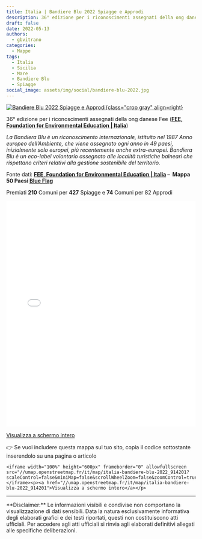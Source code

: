 ```yaml
---
title: Italia | Bandiere Blu 2022 Spiagge e Approdi
description: 36° edizione per i riconoscimenti assegnati della ong danese Fee
draft: false
date: 2022-05-13
authors:
  - gbvitrano
categories:
  - Mappe
tags:
  - Italia
  - Sicilia
  - Mare
  - Bandiere Blu
  - Spiagge
social_image: assets/img/social/bandiere-blu-2022.jpg
---
```

<style>.md-typeset code { background-color: #fff0;}  </style>
[![Bandiere Blu 2022 Spiagge e Approdi](bandiere-blu-2022.jpg "Italia | Bandiere Blu 2022 Spiagge e Approdi" ){class="crop gray" align=right}](index.md) 

36° edizione per i riconoscimenti assegnati della ong danese Fee (**[FEE, Foundation for Environmental Education | Italia](http://www.bandierablu.org/common/index.asp)**)

_La Bandiera Blu è un riconoscimento internazionale, istituito nel 1987 Anno europeo dell’Ambiente, che viene assegnato ogni anno in 49 paesi, inizialmente solo europei, più recentemente anche extra-europei. Bandiera Blu è un eco-label volontario assegnato alle località turistiche balneari che rispettano criteri relativi alla gestione sostenibile del territorio._<!-- more -->

Fonte dati: **[FEE, Foundation for Environmental Education | Italia](http://www.bandierablu.org/common/index.asp) –  Mappa 50 Paesi [Blue Flag](https://www.blueflag.global/)**

Premiati **210** Comuni per **427** Spiagge e **74** Comuni per 82 Approdi

<iframe width="100%" height="600px" frameborder="0" allowfullscreen src="//umap.openstreetmap.fr/it/map/italia-bandiere-blu-2022_914201?scaleControl=false&miniMap=false&scrollWheelZoom=false&zoomControl=true&allowEdit=false&moreControl=true&searchControl=null&tilelayersControl=null&embedControl=null&datalayersControl=true&onLoadPanel=caption&captionBar=false"></iframe><p><a href="//umap.openstreetmap.fr/it/map/italia-bandiere-blu-2022_914201">Visualizza a schermo intero</a></p>


👉 Se vuoi includere questa mappa sul tuo sito, copia il codice sottostante inserendolo su una pagina o articolo

```
<iframe width="100%" height="600px" frameborder="0" allowfullscreen src="//umap.openstreetmap.fr/it/map/italia-bandiere-blu-2022_914201?scaleControl=false&miniMap=false&scrollWheelZoom=false&zoomControl=true&allowEdit=false&moreControl=true&searchControl=null&tilelayersControl=null&embedControl=null&datalayersControl=true&onLoadPanel=caption&captionBar=false"></iframe><p><a href="//umap.openstreetmap.fr/it/map/italia-bandiere-blu-2022_914201">Visualizza a schermo intero</a></p>
```
<hr>
**Disclaimer:** Le informazioni visibili e condivise non comportano la visualizzazione di dati sensibili. Data la natura esclusivamente informativa degli elaborati grafici e dei testi riportati, questi non costituiscono atti ufficiali. Per accedere agli atti ufficiali si rinvia agli elaborati definitivi allegati alle specifiche deliberazioni.